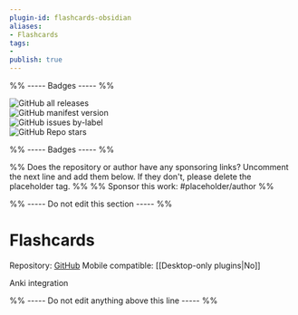```yaml
---
plugin-id: flashcards-obsidian
aliases:
- Flashcards
tags: 
- 
publish: true
---
```


%% ----- Badges ----- %%

![GitHub all releases](https://img.shields.io/github/downloads/reuseman/flashcards-obsidian/total?color=573E7A&logo=github&style=for-the-badge)   
![GitHub manifest version](https://img.shields.io/github/manifest-json/v/reuseman/flashcards-obsidian?color=573E7A&logo=github&style=for-the-badge)   
![GitHub issues by-label](https://img.shields.io/github/issues/reuseman/flashcards-obsidian/help%20wanted?color=573E7A&logo=github&style=for-the-badge)   
![GitHub Repo stars](https://img.shields.io/github/stars/reuseman/flashcards-obsidian?color=573E7A&logo=github&style=for-the-badge)

%% ----- Badges ----- %%

%% Does the repository or author have any sponsoring links? Uncomment the next line and add them below. If they don't, please delete the placeholder tag. %%
%% Sponsor this work: #placeholder/author %%

%% ----- Do not edit this section ----- %%

# Flashcards

Repository: [GitHub](https://github.com/reuseman/flashcards-obsidian)
Mobile compatible: [[Desktop-only plugins|No]]

Anki integration

%% ----- Do not edit anything above this line ----- %% 
